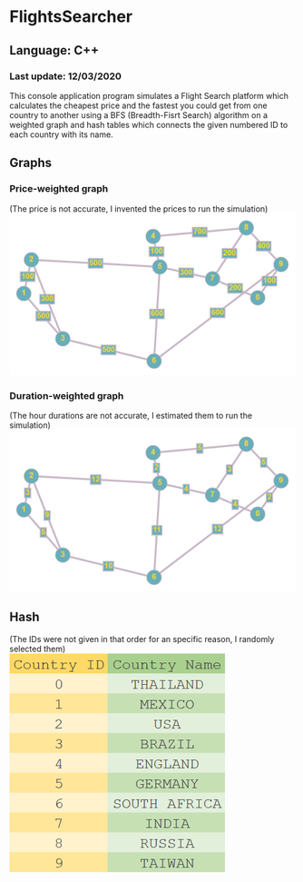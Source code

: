 # FlightsSearcher
## Language: C++
### Last update: 12/03/2020
This console application program simulates a Flight Search platform which calculates the cheapest price and the fastest you could get from 
one country to another using a BFS (Breadth-Fisrt Search) algorithm on a weighted graph and hash tables which connects the given 
numbered ID to each country with its name. 

## Graphs
### Price-weighted graph
(The price is not accurate, I invented the prices to run the simulation)
![alt tag](https://raw.githubusercontent.com/rodrigomugue/FlightsSearcher/main/graph.png)
### Duration-weighted graph
(The hour durations are not accurate, I estimated them to run the simulation)
![alt tag](https://raw.githubusercontent.com/rodrigomugue/FlightsSearcher/main/graph2.png)

## Hash
(The IDs were not given in that order for an specific reason, I randomly selected them)\
![alt tag](https://raw.githubusercontent.com/rodrigomugue/FlightsSearcher/main/Hash.png)
